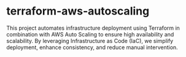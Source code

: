 # terraform-aws-autoscaling
This project automates infrastructure deployment using Terraform in combination with AWS Auto Scaling to ensure high availability and scalability. By leveraging Infrastructure as Code (IaC), we simplify deployment, enhance consistency, and reduce manual intervention.
